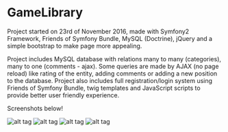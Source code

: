 GameLibrary
===========

Project started on 23rd of November 2016, made with Symfony2 Framework, Friends of Symfony Bundle, MySQL (Doctrine), jQuery and a simple bootstrap to make page more appealing.

Project includes MySQL database with relations many to many (categories), many to one (comments - ajax). Some queries are made by AJAX (no page reload) like rating of the entity, adding comments or adding a new position to the database. Project also includes full registration/login system using Friends of Symfony Bundle, twig templates and JavaScript scripts to provide better user friendly experience.

Screenshots below! 

![alt tag](https://github.com/bartekwajda/GameLibrary/web/css/1.jpg?)
![alt tag](https://github.com/bartekwajda/GameLibrary/web/css/2.jpg?)
![alt tag](https://github.com/bartekwajda/GameLibrary/web/css/3.jpg?)
![alt tag](https://github.com/bartekwajda/GameLibrary/web/css/4.jpg?)




